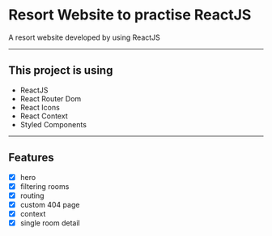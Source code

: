 # Resort Website to practise ReactJS

A resort website developed by using ReactJS

---

## This project is using

- ReactJS
- React Router Dom
- React Icons
- React Context
- Styled Components

---

## Features

- [x] hero
- [x] filtering rooms
- [x] routing
- [x] custom 404 page
- [x] context
- [x] single room detail
